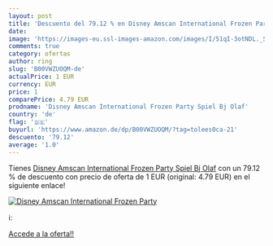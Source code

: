 ```yaml
---
layout: post
title: 'Descuento del 79.12 % en Disney Amscan International Frozen Party'
date: 
image: 'https://images-eu.ssl-images-amazon.com/images/I/51qI-3otNDL._SL200_.jpg'
comments: true
category: ofertas
author: ring
slug: 'B00VWZUOQM-de'
actualPrice: 1 EUR
currency: EUR
price: 1
comparePrice: 4.79 EUR
prodname: 'Disney Amscan International Frozen Party Spiel Bj Olaf'
country: 'de'
flag: '🇩🇪'
buyurl: 'https://www.amazon.de/dp/B00VWZUOQM/?tag=tolees0ca-21'
descuento: '79.12'
average: '1.0'
---
```


Tienes [Disney Amscan International Frozen Party Spiel Bj Olaf](https://www.amazon.de/dp/B00VWZUOQM/?tag=tolees0ca-21) con un 79.12 % de descuento con precio de oferta de 1 EUR (original: 4.79 EUR) en el siguiente enlace!

[![Disney Amscan International Frozen Party](https://images-eu.ssl-images-amazon.com/images/I/51qI-3otNDL._SL200_.jpg)](https://www.amazon.de/dp/B00VWZUOQM/?tag=tolees0ca-21)

ℹ️:


[Accede a la oferta!!](https://www.amazon.de/dp/B00VWZUOQM/?tag=tolees0ca-21)

